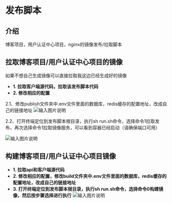 
# 发布脚本

## 介绍
博客项目，用户认证中心项目，nginx的镜像发布/拉取脚本

## 拉取博客项目/用户认证中心项目的镜像
如果不想自己生成镜像可以直接拉取我这边已经生成好的镜像
- **1. 拉取客户端源代码，拉取该发布脚本代码**
- **2.  修改相应的配置**

2.1、修改publish文件夹中.env文件里面的数据库，redis缓存的配置地址，改成自己的链接地址
![输入图片说明](https://images.gitee.com/uploads/images/2021/0725/100408_5b4dd18b_2229723.png "屏幕截图.png")

2.2、打开终端定位到发布脚本根目录，执行sh run.sh命令，选择命令1拉取发布，再次选择命令1拉取镜像服务，可以看到容器已经启动（请确保端口可用）

![输入图片说明](https://images.gitee.com/uploads/images/2021/0725/104735_18ae2379_2229723.png "屏幕截图.png")

## 构建博客项目/用户认证中心项目镜像

- **1. 拉取api和客户端源代码**
- **2.  修改相应的配置，修改build文件夹中.env文件里面的数据库，redis缓存的配置地址，改成自己的链接地址**
- **3.  打开终端定位到发布脚本根目录，执行sh run.sh命令，选择命令0构建镜像，然后按步骤选择进行执行**
![输入图片说明](https://images.gitee.com/uploads/images/2021/0725/112726_b885c0d9_2229723.png "屏幕截图.png")

